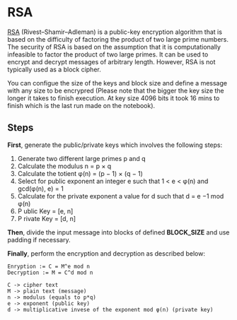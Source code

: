 # RSA

[RSA](https://en.wikipedia.org/wiki/RSA_(cryptosystem)) (Rivest–Shamir–Adleman) is a public-key encryption algorithm that is based on the difficulty of factoring the product of two large prime numbers. The security of RSA is based on the assumption that it is computationally infeasible to factor the product of two large primes. It can be used to encrypt and decrypt messages of arbitrary length. However, RSA is not typically used as a block cipher.

You can configue the size of the keys and block size and define a message with any size to be encrypred (Please note that the bigger the key size the longer it takes to finish execution. At key size 4096 bits it took 16 mins to finish which is the last run made on the notebook).

## Steps

**First**, generate the public/private keys which involves the following steps:
1. Generate two different large primes p and q
2. Calculate the modulus n = p × q
3. Calculate the totient φ(n) = (p − 1) × (q − 1)
4. Select for public exponent an integer e such that 1 < e < φ(n)
and gcd(φ(n), e) = 1
5. Calculate for the private exponent a value for d such that
d = e
−1 mod φ(n)
6. P ublic Key = [e, n]
7. P rivate Key = [d, n]

**Then**, divide the input message into blocks of defined **BLOCK_SIZE** and use padding if necessary.

**Finally**, perform the encryption and decryption as described below:
```
Enryption := C = M^e mod n
Decryption := M = C^d mod n

C -> cipher text
M -> plain text (message)
n -> modulus (equals to p*q)
e -> exponent (public key)
d -> multiplicative invese of the exponent mod φ(n) (private key)
```
